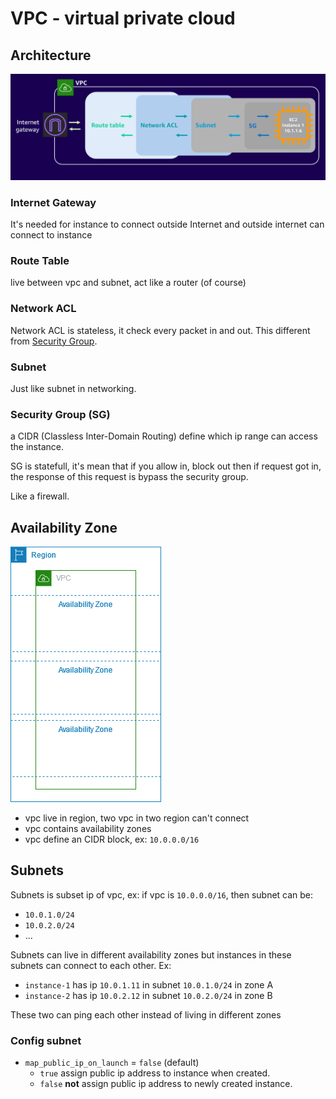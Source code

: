 # VPC - virtual private cloud

## Architecture

![vpc-diagram-1](./imgs/vpc-diagram-1.png)

### Internet Gateway

It's needed for instance to connect outside Internet
and outside internet can connect to instance

### Route Table

live between vpc and subnet, act like a router (of course)

### Network ACL

Network ACL is stateless, it check every packet in and out.
This different from [Security Group](#security-group-sg).

### Subnet

Just like subnet in networking.

### Security Group (SG)

a CIDR (Classless Inter-Domain Routing) define which ip range can access the instance.

SG is statefull, it's mean that if you allow in, block out then if request got in, the response of this request is bypass the security group.

Like a firewall.

## Availability Zone 

![vpc-diagram-2](./imgs/vpc-diagram-2.png)

- vpc live in region, two vpc in two region can't connect
- vpc contains availability zones
- vpc define an CIDR block, ex: `10.0.0.0/16`

## Subnets

Subnets is subset ip of vpc, ex: if vpc is `10.0.0.0/16`, then subnet can be:

- `10.0.1.0/24`
- `10.0.2.0/24`
- ...

Subnets can live in different availability zones but instances in these subnets can connect to each other. Ex:

- `instance-1` has ip `10.0.1.11` in subnet `10.0.1.0/24` in zone A
- `instance-2` has ip `10.0.2.12` in subnet `10.0.2.0/24` in zone B

These two can ping each other instead of living in different zones

### Config subnet

- `map_public_ip_on_launch` = `false` (default)
  - `true` assign public ip address to instance when created.
  - `false` **not** assign public ip address to newly created instance.
